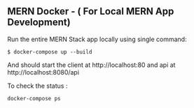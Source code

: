 ## MERN Docker - ( For Local MERN App Development)

Run the entire MERN Stack app locally using single command:

`$ docker-compose up --build`

And should start the client at http://localhost:80 and api at http://localhost:8080/api

To check the status :

`docker-compose ps`
